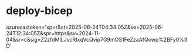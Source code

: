 # deploy-bicep
azuresastoken='sp=r&st=2025-06-24T04:34:05Z&se=2025-06-24T12:34:05Z&spr=https&sv=2024-11-04&sr=c&sig=Z2zfdMILJvcRIxqVcQvip7G9mOS1FeZzaAfQowp%2BFy0%3D'